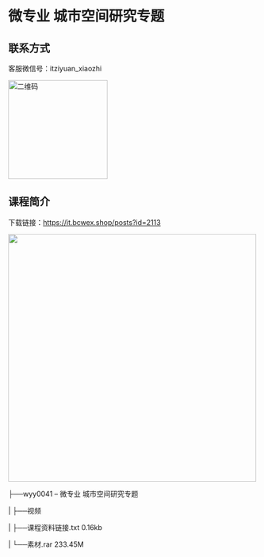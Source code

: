 # 微专业 城市空间研究专题

## 联系方式

客服微信号：itziyuan_xiaozhi

<img src="https://ziyuanyun.oss-cn-guangzhou.aliyuncs.com/common/20240614073449/666b82192834a.jpg" width="200" height="200" alt="二维码">

## 课程简介

下载链接：https://it.bcwex.shop/posts?id=2113

<img src="https://ziyuanyun.oss-cn-guangzhou.aliyuncs.com/yun/20240515183651/66449043f25d8.jpg" width="500" alt="">

  ├──wyy0041 &#8211; 微专业 城市空间研究专题

 | ├──视频

 | ├──课程资料链接.txt 0.16kb

 | └──素材.rar 233.45M

  